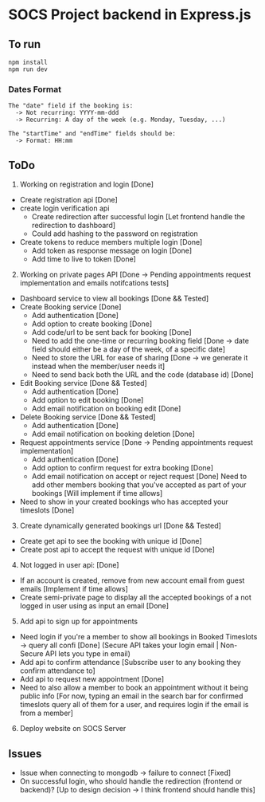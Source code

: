 # SOCS Project backend in Express.js 

## To run
```
npm install
npm run dev
```

### Dates Format
```
The "date" field if the booking is:
  -> Not recurring: YYYY-mm-ddd
  -> Recurring: A day of the week (e.g. Monday, Tuesday, ...)

The "startTime" and "endTime" fields should be:
  -> Format: HH:mm
```

## ToDo
1) Working on registration and login [Done]
  - Create registration api [Done]
  - create login verification api 
    - Create redirection after successful login [Let frontend handle the redirection to dashboard]
    - Could add hashing to the password on registration
  - Create tokens to reduce members multiple login [Done]
    - Add token as response message on login [Done]
    - Add time to live to token [Done]

2) Working on private pages API [Done -> Pending appointments request implementation and emails notifcations tests]
  - Dashboard service to view all bookings [Done && Tested]
  - Create Booking service [Done]
    - Add authentication [Done]
    - Add option to create booking [Done]
    - Add code/url to be sent back for booking [Done]
    - Need to add the one-time or recurring booking field [Done -> date field should either be a day of the week, of a specific date]
    - Need to store the URL for ease of sharing [Done -> we generate it instead when the member/user needs it]
    - Need to send back both the URL and the code (database id) [Done]
  - Edit Booking service [Done && Tested]
    - Add authentication [Done]
    - Add option to edit booking [Done]
    - Add email notification on booking edit [Done]
  - Delete Booking service [Done && Tested]
    - Add authentication [Done]
    - Add email notification on booking deletion [Done]
  - Request appointments service [Done -> Pending appointments request implementation]
    - Add authentication [Done]
    - Add option to confirm request for extra booking [Done]
    - Add email notification on accept or reject request [Done] Need to add other members booking that you've accepted as part of your bookings [Will implement if time allows]
  - Need to show in your created bookings who has accepted your timeslots [Done]

3) Create dynamically generated bookings url [Done && Tested]
  - Create get api to see the booking with unique id [Done]
  - Create post api to accept the request with unique id [Done]

4) Not logged in user api: [Done]
  - If an account is created, remove from new account email from guest emails [Implement if time allows]
  - Create semi-private page to display all the accepted bookings of a not logged in user using as input an email [Done]

5) Add api to sign up for appointments 
  - Need login if you're a member to show all bookings in Booked Timeslots -> query all confi [Done] (Secure API takes your login email | Non-Secure API lets you type in email)
  - Add api to confirm attendance [Subscribe user to any booking they confirm attendance to]
  - Add api to request new appointment [Done]
  - Need to also allow a member to book an appointment without it being public info [For now, typing an email in the search bar for confirmed timeslots query all of them for a user, and requires login if the email is from a member]

6) Deploy website on SOCS Server

## Issues
- Issue when connecting to mongodb -> failure to connect [Fixed]
- On successful login, who should handle the redirection (frontend or backend)? [Up to design decision -> I think frontend should handle this]
